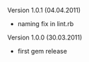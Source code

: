 Version 1.0.1 (04.04.2011)

* naming fix in lint.rb


Version 1.0.0 (30.03.2011)

* first gem release
